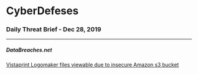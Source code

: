 # CyberDefeses
### Daily Threat Brief - Dec 28, 2019

 
-----
 
##### DataBreaches.net
[Vistaprint Logomaker files viewable due to insecure Amazon s3 bucket](https://www.databreaches.net/vistaprint-logomaker-files-viewable-due-to-insecure-amazon-s3-bucket/)
 
